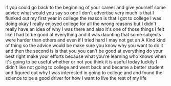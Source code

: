 if you could go back to the beginning of your career and give yourself some advice what would you say so one I don't advertise very much is that I flunked out my first year in college the reason is that I got to college I was doing okay I really enjoyed college for all the wrong reasons but I didn't really have an idea of why I was there and also it's one of those things I felt like I had to be good at everything and it was daunting that some subjects were harder than others and even if I tried hard I may not get an A Kind kind of thing so the advice would be make sure you know why you want to do it and then the second is is that you you can't be good at everything do your best right make your efforts because what you're learning who knows when it's going to be useful whether or not you think it is useful today luckily I didn't like not going to college and went back and became a better student and figured out why I was interested in going to college and and found the science to be a good driver for how I want to live the rest of my life